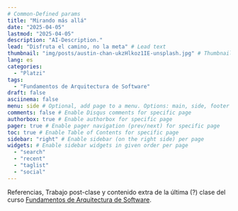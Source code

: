 ```yaml
---
# Common-Defined params
title: "Mirando más allá"
date: "2025-04-05"
lastmod: "2025-04-05"
description: "AI-Description."
lead: "Disfruta el camino, no la meta" # Lead text
thumbnail: "img/posts/austin-chan-ukzHlkoz1IE-unsplash.jpg" # Thumbnail image
lang: es
categories:
  - "Platzi"
tags:
  - "Fundamentos de Arquitectura de Software"
draft: false
asciinema: false
menu: side # Optional, add page to a menu. Options: main, side, footer
comments: false # Enable Disqus comments for specific page
authorbox: true # Enable authorbox for specific page
pager: true # Enable pager navigation (prev/next) for specific page
toc: true # Enable Table of Contents for specific page
sidebar: "right" # Enable sidebar (on the right side) per page
widgets: # Enable sidebar widgets in given order per page
  - "search"
  - "recent"
  - "taglist"
  - "social"
---
```


Referencias, Trabajo post-clase y contenido extra de la última (?) clase del curso [Fundamentos de Arquitectura de Software](https://platzi.com/). 

<!--more-->


